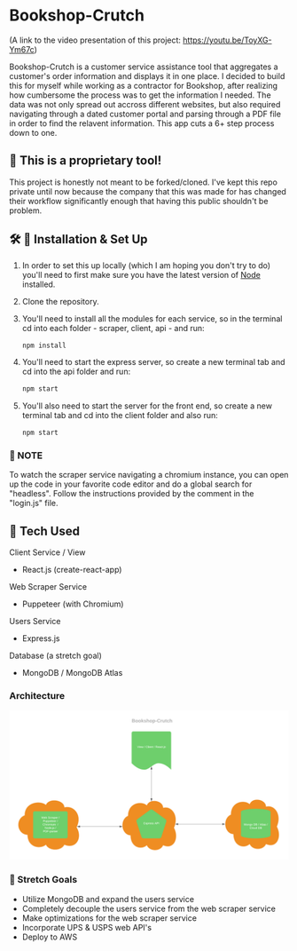 # Bookshop-Crutch
(A link to the video presentation of this project: https://youtu.be/ToyXG-Ym67c)

Bookshop-Crutch is a customer service assistance tool that aggregates a customer's order information and displays it in one place. I decided to build this for myself while working as a contractor for Bookshop, after realizing how cumbersome the process was to get the information I needed. The data was not only spread out accross different websites, but also required navigating through a dated customer portal and parsing through a PDF file in order to find the relavent information. This app cuts a 6+ step process down to one.

## 🚨 This is a proprietary tool!
This project is honestly not meant to be forked/cloned. I've kept this repo private until now because the company that this was made for has changed their workflow significantly enough that having this public shouldn't be problem. 

## 🛠 🚀 Installation & Set Up
1. In order to set this up locally (which I am hoping you don't try to do) you'll need to first make sure you have the latest version of [Node](https://nodejs.org/en/) installed.

2. Clone the repository.
3. You'll need to install all the modules for each service, so in the terminal cd into each folder - scraper, client, api - and run:
    ```sh
    npm install
    ```
4. You'll need to start the express server, so create a new terminal tab and cd into the api folder and run:
    ```sh
    npm start
    ```
5. You'll also need to start the server for the front end, so create a new terminal tab and cd into the client folder and also run:
     ```sh
    npm start
    ```
### 📝 NOTE

To watch the scraper service navigating a chromium instance, you can open up the code in your favorite code editor and do a global search for "headless". Follow the instructions provided by the comment in the "login.js" file.

## 🤖 Tech Used

Client Service / View
- React.js (create-react-app)

Web Scraper Service
- Puppeteer (with Chromium)

Users Service
- Express.js

Database (a stretch goal)
- MongoDB / MongoDB Atlas

### Architecture
![architecture-diagram](imgs/architecture.png)

### 📝 Stretch Goals
- Utilize MongoDB and expand the users service
- Completely decouple the users service from the web scraper service
- Make optimizations for the web scraper service
- Incorporate UPS & USPS web API's
- Deploy to AWS


